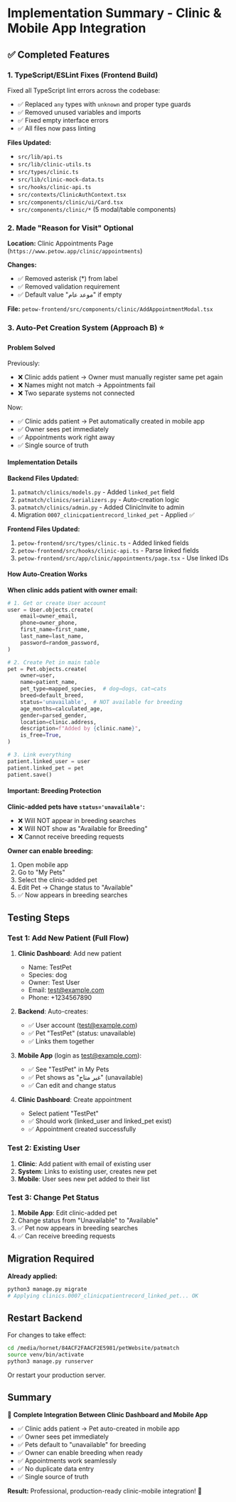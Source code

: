 # Implementation Summary - Clinic & Mobile App Integration

## ✅ Completed Features

### 1. TypeScript/ESLint Fixes (Frontend Build)
Fixed all TypeScript lint errors across the codebase:
- ✅ Replaced `any` types with `unknown` and proper type guards
- ✅ Removed unused variables and imports
- ✅ Fixed empty interface errors
- ✅ All files now pass linting

**Files Updated:**
- `src/lib/api.ts`
- `src/lib/clinic-utils.ts`
- `src/types/clinic.ts`
- `src/lib/clinic-mock-data.ts`
- `src/hooks/clinic-api.ts`
- `src/contexts/ClinicAuthContext.tsx`
- `src/components/clinic/ui/Card.tsx`
- `src/components/clinic/*` (5 modal/table components)

### 2. Made "Reason for Visit" Optional
**Location:** Clinic Appointments Page (`https://www.petow.app/clinic/appointments`)

**Changes:**
- ✅ Removed asterisk (*) from label
- ✅ Removed validation requirement
- ✅ Default value "موعد عام" if empty

**File:** `petow-frontend/src/components/clinic/AddAppointmentModal.tsx`

### 3. Auto-Pet Creation System (Approach B) ⭐

#### Problem Solved
Previously:
- ❌ Clinic adds patient → Owner must manually register same pet again
- ❌ Names might not match → Appointments fail
- ❌ Two separate systems not connected

Now:
- ✅ Clinic adds patient → Pet automatically created in mobile app
- ✅ Owner sees pet immediately
- ✅ Appointments work right away
- ✅ Single source of truth

#### Implementation Details

**Backend Files Updated:**
1. `patmatch/clinics/models.py` - Added `linked_pet` field
2. `patmatch/clinics/serializers.py` - Auto-creation logic
3. `patmatch/clinics/admin.py` - Added ClinicInvite to admin
4. Migration `0007_clinicpatientrecord_linked_pet` - Applied ✅

**Frontend Files Updated:**
1. `petow-frontend/src/types/clinic.ts` - Added linked fields
2. `petow-frontend/src/hooks/clinic-api.ts` - Parse linked fields
3. `petow-frontend/src/app/clinic/appointments/page.tsx` - Use linked IDs

#### How Auto-Creation Works

**When clinic adds patient with owner email:**

```python
# 1. Get or create User account
user = User.objects.create(
    email=owner_email,
    phone=owner_phone,
    first_name=first_name,
    last_name=last_name,
    password=random_password,
)

# 2. Create Pet in main table
pet = Pet.objects.create(
    owner=user,
    name=patient_name,
    pet_type=mapped_species,  # dog→dogs, cat→cats
    breed=default_breed,
    status='unavailable',  # NOT available for breeding
    age_months=calculated_age,
    gender=parsed_gender,
    location=clinic.address,
    description=f"Added by {clinic.name}",
    is_free=True,
)

# 3. Link everything
patient.linked_user = user
patient.linked_pet = pet
patient.save()
```

#### Important: Breeding Protection

**Clinic-added pets have `status='unavailable'`:**
- ❌ Will NOT appear in breeding searches
- ❌ Will NOT show as "Available for Breeding"
- ❌ Cannot receive breeding requests

**Owner can enable breeding:**
1. Open mobile app
2. Go to "My Pets"
3. Select the clinic-added pet
4. Edit Pet → Change status to "Available"
5. ✅ Now appears in breeding searches

## Testing Steps

### Test 1: Add New Patient (Full Flow)
1. **Clinic Dashboard**: Add new patient
   - Name: TestPet
   - Species: dog
   - Owner: Test User
   - Email: test@example.com
   - Phone: +1234567890

2. **Backend**: Auto-creates:
   - ✅ User account (test@example.com)
   - ✅ Pet "TestPet" (status: unavailable)
   - ✅ Links them together

3. **Mobile App** (login as test@example.com):
   - ✅ See "TestPet" in My Pets
   - ✅ Pet shows as "غير متاح" (unavailable)
   - ✅ Can edit and change status

4. **Clinic Dashboard**: Create appointment
   - Select patient "TestPet"
   - ✅ Should work (linked_user and linked_pet exist)
   - ✅ Appointment created successfully

### Test 2: Existing User
1. **Clinic**: Add patient with email of existing user
2. **System**: Links to existing user, creates new pet
3. **Mobile**: User sees new pet added to their list

### Test 3: Change Pet Status
1. **Mobile App**: Edit clinic-added pet
2. Change status from "Unavailable" to "Available"
3. ✅ Pet now appears in breeding searches
4. ✅ Can receive breeding requests

## Migration Required

**Already applied:**
```bash
python3 manage.py migrate
# Applying clinics.0007_clinicpatientrecord_linked_pet... OK
```

## Restart Backend

For changes to take effect:
```bash
cd /media/hornet/84ACF2FAACF2E5981/petWebsite/patmatch
source venv/bin/activate
python3 manage.py runserver
```

Or restart your production server.

## Summary

🎉 **Complete Integration Between Clinic Dashboard and Mobile App**

- ✅ Clinic adds patient → Pet auto-created in mobile app
- ✅ Owner sees pet immediately
- ✅ Pets default to "unavailable" for breeding
- ✅ Owner can enable breeding when ready
- ✅ Appointments work seamlessly
- ✅ No duplicate data entry
- ✅ Single source of truth

**Result:** Professional, production-ready clinic-mobile integration! 🚀


